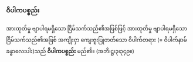 ### ဝိပါကပစ္စည်း

အားထုတ်မှု ဗျာပါရမရှိသော ငြိမ်သက်သည်၏အဖြစ်ဖြင့် အားထုတ်မှု ဗျာပါရမရှိသော ငြိမ်သက်သည်၏အဖြစ် အကျိုးငှာ ကျေးဇူးပြုတတ်သော ဝိပါက်တရား (= ဝိပါက်နာမ်ခန္ဓာလေးပါး)သည် **ဝိပါကပစ္စည်း** မည်၏။
(အဘိ၊ဋ္ဌ၊၃၊၃၄၉။)
